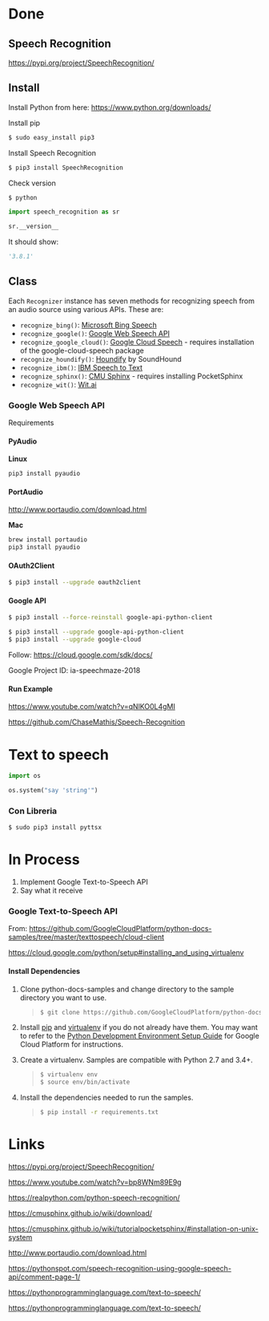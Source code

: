 # Done

## Speech Recognition

https://pypi.org/project/SpeechRecognition/

## Install

Install Python from here: https://www.python.org/downloads/

Install pip

```bash
$ sudo easy_install pip3
```

Install Speech Recognition 

```bash
$ pip3 install SpeechRecognition
```

Check version

```bash
$ python
```

```python
import speech_recognition as sr

sr.__version__
```

It should show:

```python
'3.8.1'
```



## Class

Each `Recognizer` instance has seven methods for recognizing speech from an audio source using various APIs. These are:

- `recognize_bing()`: [Microsoft Bing Speech](https://azure.microsoft.com/en-us/services/cognitive-services/speech/)
- `recognize_google()`: [Google Web Speech API](https://w3c.github.io/speech-api/speechapi.html)
- `recognize_google_cloud()`: [Google Cloud Speech](https://cloud.google.com/speech/) - requires installation of the google-cloud-speech package
- `recognize_houndify()`: [Houndify](https://www.houndify.com/) by SoundHound
- `recognize_ibm()`: [IBM Speech to Text](https://www.ibm.com/watson/services/speech-to-text/)
- `recognize_sphinx()`: [CMU Sphinx](https://cmusphinx.github.io/) - requires installing PocketSphinx
- `recognize_wit()`: [Wit.ai](https://wit.ai/)



### Google Web Speech API

Requirements

#### PyAudio

**Linux**

```bash
pip3 install pyaudio
```

#### PortAudio

http://www.portaudio.com/download.html

**Mac**

```bash
brew install portaudio
pip3 install pyaudio
```

#### OAuth2Client

```bash
$ pip3 install --upgrade oauth2client 
```

#### Google API

```bash
$ pip3 install --force-reinstall google-api-python-client
```

```bash
$ pip3 install --upgrade google-api-python-client
$ pip3 install --upgrade google-cloud
```



Follow:  https://cloud.google.com/sdk/docs/

Google Project ID: ia-speechmaze-2018



#### Run Example

https://www.youtube.com/watch?v=qNlKO0L4gMI

https://github.com/ChaseMathis/Speech-Recognition



# Text to speech

```python
import os

os.system("say 'string'")
```

### Con Libreria

```bash
$ sudo pip3 install pyttsx
```





# In Process

1. Implement Google Text-to-Speech API
2. Say what it receive 

### Google Text-to-Speech API

From: https://github.com/GoogleCloudPlatform/python-docs-samples/tree/master/texttospeech/cloud-client

https://cloud.google.com/python/setup#installing_and_using_virtualenv

#### Install Dependencies

1. Clone python-docs-samples and change directory to the sample directory you want to use.

   > ```bash
   > $ git clone https://github.com/GoogleCloudPlatform/python-docs-samples.git
   > ```

2. Install [pip](https://pip.pypa.io/) and [virtualenv](https://virtualenv.pypa.io/) if you do not already have them. You may want to refer to the [Python Development Environment Setup Guide](https://cloud.google.com/python/setup) for Google Cloud Platform for instructions.

3. Create a virtualenv. Samples are compatible with Python 2.7 and 3.4+.

   > ```bash
   > $ virtualenv env
   > $ source env/bin/activate
   > ```

4. Install the dependencies needed to run the samples.

   > ```bash
   > $ pip install -r requirements.txt
   > ```



# Links

https://pypi.org/project/SpeechRecognition/

https://www.youtube.com/watch?v=bp8WNm89E9g

https://realpython.com/python-speech-recognition/

https://cmusphinx.github.io/wiki/download/

https://cmusphinx.github.io/wiki/tutorialpocketsphinx/#installation-on-unix-system

http://www.portaudio.com/download.html

https://pythonspot.com/speech-recognition-using-google-speech-api/comment-page-1/

https://pythonprogramminglanguage.com/text-to-speech/

https://pythonprogramminglanguage.com/text-to-speech/